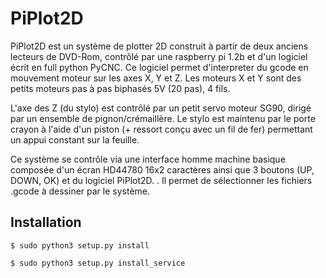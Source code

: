 # PiPlot2D

PiPlot2D est un système de plotter 2D construit à partir de deux anciens lecteurs de DVD-Rom, contrôlé par une raspberry pi 1.2b et d'un logiciel écrit en full python
PyCNC.
Ce logiciel permet d'interpreter du gcode en mouvement moteur sur les axes X, Y et Z.
Les moteurs X et Y sont des petits moteurs pas à pas biphasés 5V (20 pas), 4 fils.

L'axe des Z (du stylo) est contrôlé par un petit servo moteur SG90, dirigé par un ensemble de pignon/crémaillère. Le stylo est maintenu par le porte crayon à l'aide d'un piston (+ ressort conçu avec un fil de fer) permettant un appui constant sur la feuille.

Ce système se contrôle via une interface homme machine basique composée d'un écran HD44780 16x2 caractères ainsi que 3 boutons (UP, DOWN, OK) et du logiciel PiPlot2D.
.
Il permet de sélectionner les fichiers .gcode à dessiner par le système.

## Installation

```
$ sudo python3 setup.py install
```

```
$ sudo python3 setup.py install_service
```
